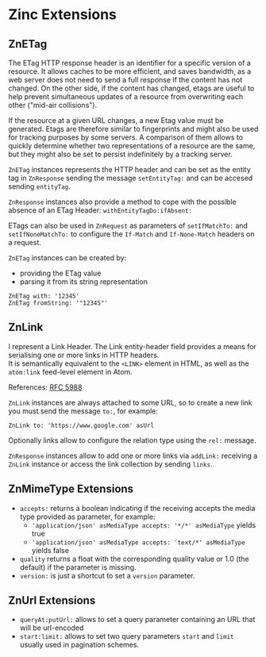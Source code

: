 # Zinc Extensions

## ZnETag

The ETag HTTP response header is an identifier for a specific version of a resource. It allows caches to be more efficient, and saves bandwidth, as a web server does not need to send a full response if the content has not changed. On the other side, if the content has changed, etags are useful to help prevent simultaneous updates of a resource from overwriting each other ("mid-air collisions").

If the resource at a given URL changes, a new Etag value must be generated. Etags are therefore similar to fingerprints and might also be used for tracking purposes by some servers. A comparison of them allows to quickly determine whether two representations of a resource are the same, but they might also be set to persist indefinitely by a tracking server.

`ZnETag` instances represents the HTTP header and can be set as the entity tag in `ZnResponse` sending the message `setEntityTag:` and can be accesed sending `entityTag`.

`ZnResponse` instances also provide a method to cope with the possible absence of an ETag Header: `withEntityTagDo:ifAbsent:`

ETags can also be used in `ZnRequest` as parameters of `setIfMatchTo:` and `setIfNoneMatchTo:` to configure the `If-Match` and `If-None-Match` headers on a request.

`ZnETag` instances can be created by:
- providing the ETag value
- parsing it from its string representation
```smalltalk
ZnETag with: '12345'
ZnETag fromString: '"12345"'
```

## ZnLink

I represent a Link Header.
The Link entity-header field provides a means for serialising one or more links in HTTP headers.  
It is semantically equivalent to the `<LINK>` element in HTML, as well as the `atom:link` feed-level element in Atom.

References: [RFC 5988](https://tools.ietf.org/html/rfc5988#page-6)

`ZnLink` instances are always attached to some URL, so to create a new link you must send the message `to:`, for example:

```smalltalk
ZnLink to: 'https://www.google.com' asUrl
```

Optionally links allow to configure the relation type using the `rel:` message.

`ZnResponse` instances allow to add one or more links via `addLink:` receiving a `ZnLink` instance or access the link collection by sending `links`.

## ZnMimeType Extensions

- `accepts:` returns a boolean indicating if the receiving accepts the media type provided as parameter, for example:
  - `'application/json' asMediaType accepts: '*/*' asMediaType` yields true
  - `'application/json' asMediaType accepts: 'text/*' asMediaType` yields false
- `quality` returns a float with the corresponding quality value or 1.0 (the default) if the parameter is missing.
- `version:` is just a shortcut to set a `version` parameter.

## ZnUrl Extensions

- `queryAt:putUrl:` allows to set a query parameter containing an URL that will be url-encoded
- `start:limit:` allows to set two query parameters `start` and `limit` usually used in pagination schemes.
